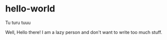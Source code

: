 # hello-world
Tu turu tuuu

Well, Hello there! 
I am a lazy person and don't want to write too much stuff.
